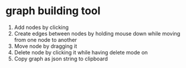 # graph building tool

1. Add nodes by clicking
2. Create edges between nodes by holding mouse down while moving from one node to another
3. Move node by dragging it
4. Delete node by clicking it while having delete mode on
5. Copy graph as json string to clipboard
